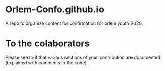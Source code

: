 # Orlem-Confo.github.io
A repo to organize content for confirmation for orlem youth 2020.

# To the colaborators
Please see to it that various sections of your contribution are 
documented (explained with comments in the code)
